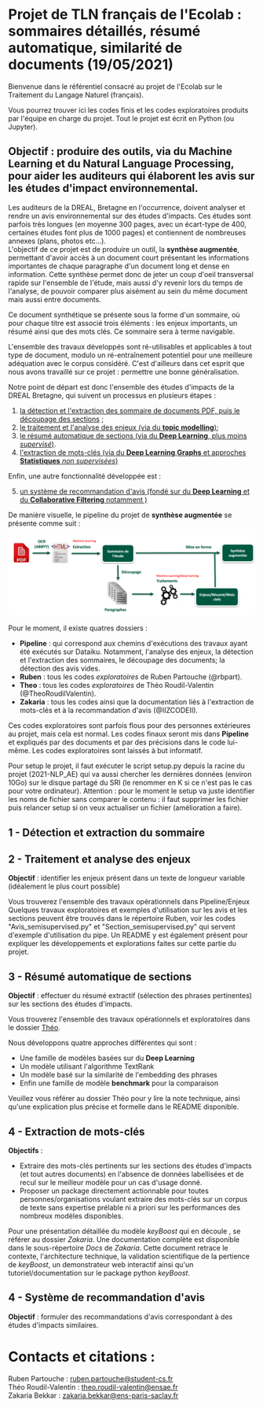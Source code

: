 # Projet de TLN français de l'Ecolab : sommaires détaillés, résumé automatique, similarité de documents (19/05/2021)

Bienvenue dans le référentiel consacré au projet de l'Ecolab sur le Traitement du Langage Naturel (français).

Vous pourrez trouver ici les codes finis et les codes exploratoires produits par l'équipe en charge du projet. Tout le projet est écrit en Python (ou Jupyter).

## Objectif : produire des outils, via du Machine Learning et du Natural Language Processing, pour aider les auditeurs qui élaborent les avis sur les études d'impact environnemental.

Les auditeurs de la DREAL, Bretagne en l'occurrence, doivent analyser et rendre un avis environnemental sur des études d'impacts. Ces études sont parfois très longues (en moyenne 300 pages, avec un écart-type de 400, certaines études font plus de 1000 pages) et contiennent de nombreuses annexes (plans, photos etc...).  
L'objectif de ce projet est de produire un outil, la __synthèse augmentée__, permettant d'avoir accès à un document court présentant les informations importantes de chaque paragraphe d'un document long et dense en information. Cette synthèse permet donc de jeter un coup d'oeil transversal rapide sur l'ensemble de l'étude, mais aussi d'y revenir lors du temps de l'analyse, de pouvoir comparer plus aisément au sein du même document mais aussi entre documents.  

Ce document synthétique se présente sous la forme d'un sommaire, où pour chaque titre est associé trois éléments : les enjeux importants, un résumé ainsi que des mots clés. Ce sommaire sera à terme navigable.

L'ensemble des travaux développés sont ré-utilisables et applicables à tout type de document, modulo un ré-entraînement potentiel pour une meilleure adéquation avec le corpus considéré. C'est d'ailleurs dans cet esprit que nous avons travaillé sur ce projet : permettre une bonne généralisation.

Notre point de départ est donc l'ensemble des études d'impacts de la DREAL Bretagne, qui suivent un processus en plusieurs étapes :

1. [la détection et l'extraction des sommaire de documents PDF, puis le découpage des sections](#sommaire) ;
2. [le traitement et l'analyse des enjeux (via du **topic modelling**)](#enjeux);
3. [le résumé automatique de sections (via du **Deep Learning**, plus moins *supervisé*)](#resume).
4. [l'extraction de mots-clés (via du **Deep Learning**,**Graphs** et approches **Statistiques** *non supervisées*)](#motscles)

Enfin, une autre fonctionnalité développée est :

5. [un système de recommandation d'avis (fondé sur du **Deep Learning** et du **Collaborative Filtering** notamment )](#recommandation)

De manière visuelle, le pipeline du projet de __synthèse augmentée__ se présente comme suit :

<p align = 'center'> <img src="chaine.png"/> </p>

Pour le moment, il existe quatres dossiers :
* **Pipeline** : qui correspond aux chemins d'exécutions des travaux ayant été exécutés sur Dataiku. Notamment, l'analyse des enjeux, la détection et l'extraction des sommaires, le découpage des documents; la détection des avis vides.
* **Ruben** : tous les codes _exploratoires_ de Ruben Partouche (@rbpart).
* **Theo** : tous les codes _exploratoires_ de Théo Roudil-Valentin (@TheoRoudilValentin).
* **Zakaria** : tous les codes ainsi que la documentation liés à l'extraction de mots-clés et à la recommandation d'avis (@IIZCODEII).

Ces codes exploratoires sont parfois flous pour des personnes extérieures au projet, mais cela est normal. Les codes finaux seront mis dans **Pipeline** et expliqués par des documents et par des précisions dans le code lui-même. Les codes exploratoires sont laissés à but informatif.

Pour setup le projet, il faut exécuter le script setup.py depuis la racine du projet (2021-NLP_AE) qui va aussi chercher les dernières données (environ 10Go) sur le disque partagé du SRI (le renommer en K si ce n'est pas le cas pour votre ordinateur). Attention : pour le moment le setup va juste identifier les noms de fichier sans comparer le contenu : il faut supprimer les fichier puis relancer setup si on veux actualiser un fichier (amélioration a faire).

<a name="sommaire"/></a>
## 1 - Détection et extraction du sommaire



<a name="enjeux"/></a>
## 2 - Traitement et analyse des enjeux
**Objectif** : identifier les enjeux présent dans un texte de longueur variable (idéalement le plus court possible)

Vous trouverez l'ensemble des travaux opérationnels dans Pipeline/Enjeux
Quelques travaux exploratoires et exemples d'utilisation sur les avis et les sections peuvent être trouvés dans le répertoire Ruben, voir les codes "Avis_semisupervised.py" et "Section_semisupervised.py" qui servent d'exemple d'utilisation du pipe.
Un README y est également présent pour expliquer les développements et explorations faites sur cette partie du projet.

<a name="resume"/></a>
## 3 - Résumé automatique de sections
**Objectif** : effectuer du résumé extractif (sélection des phrases pertinentes) sur les sections des études d'impacts.

Vous trouverez l'ensemble des travaux opérationnels et exploratoires dans le dossier [Théo](../tree/master/Theo).
 
Nous développons quatre approches différentes qui sont :
* Une famille de modèles basées sur du __Deep Learning__
* Un modèle utilisant l'algorithme TextRank
* Un modèle basé sur la similarité de l'embedding des phrases
* Enfin une famille de modèle __benchmark__ pour la comparaison

Veuillez vous référer au dossier Théo pour y lire la note technique, ainsi qu'une explication plus précise et formelle dans le README disponible.

<a name="motscles"/></a>
## 4 - Extraction de mots-clés

**Objectifs** :
* Extraire des mots-clés pertinents sur les sections des études d'impacts (et tout autres documents) en l'absence de données labellisées et de recul sur le meilleur modèle pour un cas d'usage donné.
* Proposer un package directement actionnable pour toutes personnes/organisations voulant extraire des mots-clés sur un corpus de texte sans expertise prélable ni a priori sur les performances des nombreux modèles disponibles.

Pour une présentation détaillée du modèle *keyBoost* qui en découle , se référer au dossier *Zakaria*. Une documentation complète est disponible dans le sous-répertoire *Docs* de *Zakaria*. Cette document retrace le contexte, l'architecture technique, la validation scientifique de la pertience de *keyBoost*, un demonstrateur web interactif ainsi qu'un tutoriel/documentation sur le package python *keyBoost*.

<a name="recommandation"/></a>
## 4 - Système de recommandation d'avis
**Objectif** : formuler des recommandations d'avis correspondant à des études d'impacts similaires.




# **Contacts et citations :**
Ruben Partouche : ruben.partouche@student-cs.fr  
Théo Roudil-Valentin : theo.roudil-valentin@ensae.fr  
Zakaria Bekkar : zakaria.bekkar@ens-paris-saclay.fr  

